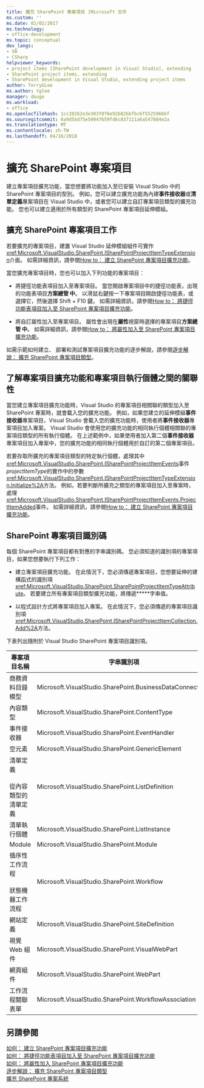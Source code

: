 ```yaml
---
title: 擴充 SharePoint 專案項目 |Microsoft 文件
ms.custom: ''
ms.date: 02/02/2017
ms.technology:
- office-development
ms.topic: conceptual
dev_langs:
- VB
- CSharp
helpviewer_keywords:
- project items [SharePoint development in Visual Studio], extending
- SharePoint project items, extending
- SharePoint development in Visual Studio, extending project items
author: TerryGLee
ms.author: tglee
manager: douge
ms.workload:
- office
ms.openlocfilehash: 1cc202b2e3e303f8f6e92b82bbfbc6f5525966bf
ms.sourcegitcommit: 6a9d5bd75e50947659fd6c837111a6a547884e2a
ms.translationtype: MT
ms.contentlocale: zh-TW
ms.lasthandoff: 04/16/2018
---
```

# <a name="extending-sharepoint-project-items"></a>擴充 SharePoint 專案項目
  建立專案項目擴充功能，當您想要將功能加入至已安裝 Visual Studio 中的 SharePoint 專案項目的型別。 例如，您可以建立擴充功能為內建**事件接收器**或**清單定義**專案項目在 Visual Studio 中，或者您可以建立自訂專案項目類型的擴充功能。 您也可以建立適用於所有類型的 SharePoint 專案項目延伸模組。  
  
## <a name="tasks-for-extending-sharepoint-project-items"></a>擴充 SharePoint 專案項目工作  
 若要擴充的專案項目，建置 Visual Studio 延伸模組組件可實作<xref:Microsoft.VisualStudio.SharePoint.ISharePointProjectItemTypeExtension>介面。 如需詳細資訊，請參閱[How to： 建立 SharePoint 專案項目擴充功能](../sharepoint/how-to-create-a-sharepoint-project-item-extension.md)。  
  
 當您擴充專案項目時，您也可以加入下列功能的專案項目：  
  
-   將捷徑功能表項目加入至專案項目。 當您開啟專案項目中的捷徑功能表，出現的功能表項目**方案總管 中**。 以滑鼠右鍵按一下專案項目開啟捷徑功能表，或選擇它，然後選擇 Shift + F10 鍵。 如需詳細資訊，請參閱[How to： 將捷徑功能表項目加入至 SharePoint 專案項目擴充功能](../sharepoint/how-to-add-a-shortcut-menu-item-to-a-sharepoint-project-item-extension.md)。  
  
-   將自訂屬性加入至專案項目。 屬性會出現在**屬性**視窗時選擇的專案項目**方案總管 中**。 如需詳細資訊，請參閱[How to： 將屬性加入至 SharePoint 專案項目擴充功能](../sharepoint/how-to-add-a-property-to-a-sharepoint-project-item-extension.md)。  
  
 如需示範如何建立、 部署和測試專案項目擴充功能的逐步解說，請參閱[逐步解說： 擴充 SharePoint 專案項目類型](../sharepoint/walkthrough-extending-a-sharepoint-project-item-type.md)。  
  
## <a name="understanding-the-relationship-between-project-item-extensions-and-project-item-instances"></a>了解專案項目擴充功能和專案項目執行個體之間的關聯性  
 當您建立專案項目擴充功能時，Visual Studio 的專案項目相關聯的類型加入至 SharePoint 專案時，就會載入您的擴充功能。 例如，如果您建立的延伸模組**事件接收器**專案項目，Visual Studio 會載入您的擴充功能時，使用者將**事件接收器**專案項目加入專案。 Visual Studio 會使用您的擴充功能的相同執行個體相關聯的專案項目類型的所有執行個體。 在上述範例中，如果使用者加入第二個**事件接收器**專案項目加入專案中，您的擴充功能的相同執行個體用於自訂的第二個專案項目。  
  
 若要存取所擴充的專案項目類型的特定執行個體，處理其中<xref:Microsoft.VisualStudio.SharePoint.ISharePointProjectItemEvents>事件*projectItemType*的實作中的參數<xref:Microsoft.VisualStudio.SharePoint.ISharePointProjectItemTypeExtension.Initialize%2A>方法。 例如，若要判斷所擴充之類型的專案項目加入至專案時，處理<xref:Microsoft.VisualStudio.SharePoint.ISharePointProjectItemEvents.ProjectItemAdded>事件。 如需詳細資訊，請參閱[How to： 建立 SharePoint 專案項目擴充功能](../sharepoint/how-to-create-a-sharepoint-project-item-extension.md)。  
  
## <a name="identifiers-for-sharepoint-project-items"></a>SharePoint 專案項目識別碼  
 每個 SharePoint 專案項目都有對應的字串識別碼。 您必須知道的識別項的專案項目，如果您想要執行下列工作：  
  
-   建立專案項目擴充功能。 在此情況下，您必須傳遞專案項目，您想要延伸的建構函式的識別項<xref:Microsoft.VisualStudio.SharePoint.SharePointProjectItemTypeAttribute>。 若要建立所有專案項目類型擴充功能，將傳遞**\***字串值。  
  
-   以程式設計方式將專案項目加入專案。 在此情況下，您必須傳遞的專案項目識別項<xref:Microsoft.VisualStudio.SharePoint.ISharePointProjectItemCollection.Add%2A>方法。  
  
 下表列出隨附於 Visual Studio SharePoint 專案項目識別項。  
  
|專案項目名稱|字串識別項|  
|-----------------------|-----------------------|  
|商務資料目錄模型|Microsoft.VisualStudio.SharePoint.BusinessDataConnectivity|  
|內容類型|Microsoft.VisualStudio.SharePoint.ContentType|  
|事件接收器|Microsoft.VisualStudio.SharePoint.EventHandler|  
|空元素|Microsoft.VisualStudio.SharePoint.GenericElement|  
|清單定義<br /><br /> 從內容類型的清單定義|Microsoft.VisualStudio.SharePoint.ListDefinition|  
|清單執行個體|Microsoft.VisualStudio.SharePoint.ListInstance|  
|Module|Microsoft.VisualStudio.SharePoint.Module|  
|循序性工作流程<br /><br /> 狀態機器工作流程|Microsoft.VisualStudio.SharePoint.Workflow|  
|網站定義|Microsoft.VisualStudio.SharePoint.SiteDefinition|  
|視覺 Web 組件|Microsoft.VisualStudio.SharePoint.VisualWebPart|  
|網頁組件|Microsoft.VisualStudio.SharePoint.WebPart|  
|工作流程關聯表單|Microsoft.VisualStudio.SharePoint.WorkflowAssociation|  
  
## <a name="see-also"></a>另請參閱  
 [如何： 建立 SharePoint 專案項目擴充功能](../sharepoint/how-to-create-a-sharepoint-project-item-extension.md)   
 [如何： 將捷徑功能表項目加入至 SharePoint 專案項目擴充功能](../sharepoint/how-to-add-a-shortcut-menu-item-to-a-sharepoint-project-item-extension.md)   
 [如何： 將屬性加入 SharePoint 專案項目擴充功能](../sharepoint/how-to-add-a-property-to-a-sharepoint-project-item-extension.md)   
 [逐步解說： 擴充 SharePoint 專案項目類型](../sharepoint/walkthrough-extending-a-sharepoint-project-item-type.md)   
 [擴充 SharePoint 專案系統](../sharepoint/extending-the-sharepoint-project-system.md)  
  